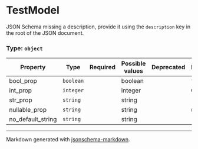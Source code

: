 # TestModel

JSON Schema missing a description, provide it using the `description` key in the root of the JSON document.

### Type: `object`

| Property | Type | Required | Possible values | Deprecated | Default | Description | Examples |
| -------- | ---- | -------- | --------------- | ---------- | ------- | ----------- | -------- |
| bool_prop | `boolean` |  | boolean |  | `false` |  |  |
| int_prop | `integer` |  | integer |  | `0` |  |  |
| str_prop | `string` |  | string |  | `""` |  |  |
| nullable_prop | `string` |  | string |  | `null` |  |  |
| no_default_string | `string` |  | string |  |  |  |  |


---

Markdown generated with [jsonschema-markdown](https://github.com/elisiariocouto/jsonschema-markdown).
